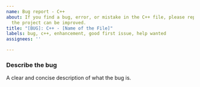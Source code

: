 ```yaml
---
name: Bug report - C++
about: If you find a bug, error, or mistake in the C++ file, please report it so that
  the project can be improved.
title: "[BUG]: C++ - [Name of the File]"
labels: bug, c++, enhancement, good first issue, help wanted
assignees: ''

---
```


### **Describe the bug**

A clear and concise description of what the bug is.

